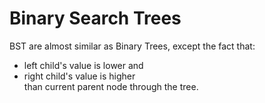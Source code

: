 # Binary Search Trees

BST are almost similar as Binary Trees, except the fact that:

- left child's value is lower and 
- right child's value is higher <br> 
than current parent node through the tree.
